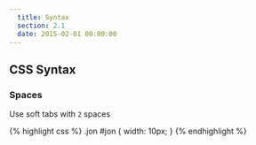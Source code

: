 ```yaml
---
  title: Syntax
  section: 2.1
  date: 2015-02-01 00:00:00
---
```


## CSS Syntax

### Spaces

Use soft tabs with `2` spaces

{% highlight css %}
.jon #jon { width: 10px; }
{% endhighlight %}
